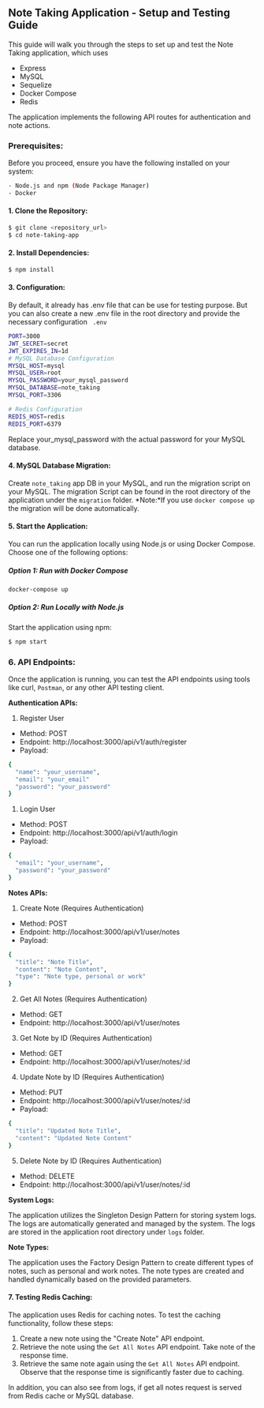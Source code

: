 ## Note Taking Application - Setup and Testing Guide

This guide will walk you through the steps to set up and test the Note Taking application, which uses 
- Express
- MySQL
- Sequelize
- Docker Compose
- Redis
  

The application implements the following API routes for authentication and note actions.
### Prerequisites:

Before you proceed, ensure you have the following installed on your system:

```bash 
- Node.js and npm (Node Package Manager)
- Docker
```
#### 1. Clone the Repository:
```bash
$ git clone <repository_url>
$ cd note-taking-app
```

#### 2. Install Dependencies:

```bash
$ npm install
```

#### 3. Configuration:

By default, it already has .env file that can be use for testing purpose. But you can also create a new .env file in the root directory and provide the necessary configuration
` .env`
```bash
PORT=3000
JWT_SECRET=secret
JWT_EXPIRES_IN=1d
# MySQL Database Configuration
MYSQL_HOST=mysql
MYSQL_USER=root
MYSQL_PASSWORD=your_mysql_password
MYSQL_DATABASE=note_taking
MYSQL_PORT=3306

# Redis Configuration
REDIS_HOST=redis
REDIS_PORT=6379
```
Replace your_mysql_password with the actual password for your MySQL database.

#### 4. MySQL Database Migration:
Create `note_taking` app DB in your MySQL, and run the migration script on your MySQL. The migration
Script can be found in the root directory of the application under the `migration` folder.
*Note:*If you use `docker compose up` the migration will be done automatically.

#### 5. Start the Application:
You can run the application locally using Node.js or using Docker Compose. Choose one of the following options:

##### Option 1: Run with Docker Compose
```bash
docker-compose up
```
##### Option 2: Run Locally with Node.js

Start the application using npm:

```bash
$ npm start
```

### 6. API Endpoints:

Once the application is running, you can test the API endpoints using tools like curl, `Postman`, or any other API testing client.

**Authentication APIs:**

1. Register User
  - Method: POST
  - Endpoint: http://localhost:3000/api/v1/auth/register
  - Payload:
```bash 
{
  "name": "your_username",
  "email": "your_email"
  "password": "your_password"
} 
```  


1. Login User
  - Method: POST
  - Endpoint: http://localhost:3000/api/v1/auth/login
  - Payload:

```bash
{
  "email": "your_username",
  "password": "your_password"
}
```

**Notes APIs:**
1. Create Note (Requires Authentication)
  - Method: POST
  - Endpoint: http://localhost:3000/api/v1/user/notes
  - Payload:
  
  ```bash
  {
    "title": "Note Title",
    "content": "Note Content",
    "type": "Note type, personal or work"
  }
  ```

2. Get All Notes (Requires Authentication)
  - Method: GET
  - Endpoint: http://localhost:3000/api/v1/user/notes


3. Get Note by ID (Requires Authentication)
  - Method: GET
  - Endpoint: http://localhost:3000/api/v1/user/notes/:id
  
   
4. Update Note by ID (Requires Authentication)
  - Method: PUT
  - Endpoint: http://localhost:3000/api/v1/user/notes/:id
  - Payload:

```bash
{
  "title": "Updated Note Title",
  "content": "Updated Note Content"
}
```

5. Delete Note by ID (Requires Authentication)
  - Method: DELETE
  - Endpoint: http://localhost:3000/api/v1/user/notes/:id

**System Logs:**

The application utilizes the Singleton Design Pattern for storing system logs. The logs are automatically generated and managed by the system. 
The logs are stored in the application root directory under `logs` folder.

**Note Types:**

The application uses the Factory Design Pattern to create different types of notes, such as personal and work notes. The note types are created and handled dynamically based on the provided parameters.

#### 7. Testing Redis Caching:

The application uses Redis for caching notes. To test the caching functionality, follow these steps:
1. Create a new note using the "Create Note" API endpoint.
2. Retrieve the note using the `Get All Notes` API endpoint. Take note of the response time.
3. Retrieve the same note again using the `Get All Notes` API endpoint. Observe that the response time is significantly faster due to caching.

In addition, you can also see from logs, if get all notes request is served from Redis cache or MySQL database.
